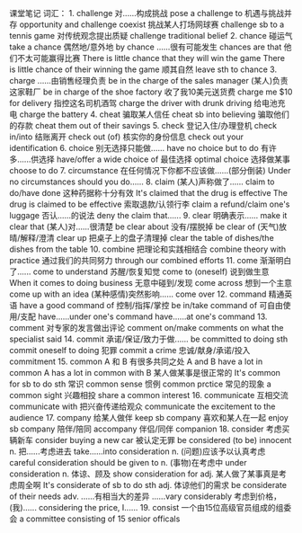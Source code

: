 课堂笔记
词汇：
    1.  challenge
        对......构成挑战        pose a challenge to
        机遇与挑战并存          opportunity and challenge coexist
        挑战某人打场网球赛      challenge sb to a tennis game
        对传统观念提出质疑      challenge traditional belief
    2.  chance
        碰运气                  take a chance
        偶然地/意外地           by chance
        ......很有可能发生      chances are that
        他们不太可能赢得比赛    There is little chance that they will win the game
                                There is little chance of their winning the game
        顺其自然                leave sth to chance
    3.  charge
        ......由销售经理负责    be in the charge of the sales manager
        (某人)负责这家鞋厂      be in charge of the shoe factory
        收了我10美元送货费      charge me $10 for delivery
        指控这名司机酒驾        charge the driver with drunk driving
        给电池充电              charge the battery
    4.  cheat
        骗取某人信任            cheat sb into believing
        骗取他们的存款          cheat them out of their savings
    5.  check
        登记入住/办理登机       check in/into
        结账离开                check out (of)
        核实你的身份信息        check out your identification
    6.  choice
        别无选择只能做......    have no choice but to do
        有许多......供选择      have/offer a wide choice of
        最佳选择                optimal choice
        选择做某事              choose to do
    7.  circumstance
        在任何情况下你都不应该做......(部分倒装)    Under no circumstances should you do......
    8.  claim
        (某人)声称做了......    claim to do/have done
        这种药据称十分有效      It's claimed that the drug is effective
                                The drug is claimed to be effective
        索取退款/认领行李       claim a refund/claim one's luggage
        否认......的说法        deny the claim that......
    9.  clear
        明确表示......          make it clear that
        (某人)对......很清楚    be clear about
        没有/摆脱掉             be clear of
        (天气)放晴/解释/澄清    clear up
        把桌子上的盘子清理掉    clear the table of dishes/the dishes from the table
    10. combine
        把理论和实践相结合          combine theory with practice
        通过我们的共同努力          through our combined efforts
    11. come
        渐渐明白了......            come to understand
        苏醒/恢复知觉               come to (oneself)
        说到做生意                  When it comes to doing business
        无意中碰到/发现             come across
        想到一个主意                come up with an idea
        (某种感情)突然影响......    come over
    12. command
        精通英语                have a good command of
        控制/指挥/掌控          be in/take command of
        可自由使用/支配         have......under one's command
                                have......at one's command
    13. comment
        对专家的发言做出评论    comment on/make comments on what the specialist said
    14. commit
        承诺/保证/致力于做......    be committed to doing sth
                                    commit oneself to doing
        犯罪                        commit a crime
        忠诚/献身/承诺/投入         commitment
    15. common
        A 和 B 有很多共同之处   A and B have a lot in common
                                A has a lot in common with B
        某人做某事是很正常的    It's common for sb to do sth
        常识                    common sense
        惯例                    common prctice
        常见的现象              a common sight
        兴趣相投                share a common interest
    16. communicate
        互相交流                communicate with
        把兴奋传递给观众        communicate the excitement to the audience
    17. company
        给某人做伴              keep sb company
        喜欢和某人在一起        enjoy sb company
        陪伴/陪同               accompany
        伴侣/同伴               companion
    18. consider
        考虑买辆新车                        consider buying a new car
        被认定无罪                          be considered (to be) innocent
        n. 把......考虑进去                 take......into consideration
        n. (问题)应该予以认真考虑           careful consideration should be given to
        n. (事物)在考虑中                   under consideration
        n. 体谅、顾及                       show consideration for
        adj. 某人做了某事真是考虑周全啊     It's considerate of sb to do sth
        adj. 体谅他们的需求                 be considerate of their needs
        adv. ......有相当大的差异           ......vary considerably
        考虑到价格，(我)......              considering the price, I......
    19. consist
        一个由15位高级官员组成的组委会      a committee consisting of 15 senior officals